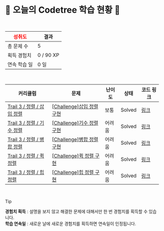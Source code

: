 # 🌲 오늘의 Codetree 학습 현황 🌲

<br />

| <span style="color:red;display:block;text-align:center;"> **성취도**</span> | 결과 |
|---|---|
| 총 문제 수 | 5 |
| 획득 경험치 | 0 / 90 XP |
| 연속 학습 일 | 0 일 |

<br />

|커리큘럼|문제|난이도|상태|코드 링크|
|---|---|---|---|---|
|[Trail 3 / 정렬 / 삽입 정렬](https://www.codetree.ai/trail-info/novice-high/)|[[Challenge]삽입 정렬 구현](https://www.codetree.ai/trails/complete/curated-cards/challenge-implement-insertion-sort/)|보통|Solved|[링크](https://github.com/realp0tato/codtreee_study/blob/main/250421/%EC%82%BD%EC%9E%85%20%EC%A0%95%EB%A0%AC%20%EA%B5%AC%ED%98%84/implement-insertion-sort.cpp)|
|[Trail 3 / 정렬 / 기수 정렬](https://www.codetree.ai/trail-info/novice-high/)|[[Challenge]기수 정렬 구현](https://www.codetree.ai/trails/complete/curated-cards/challenge-implement-radix-sort/)|어려움|Solved|[링크](https://github.com/realp0tato/codtreee_study/blob/main/250421/%EA%B8%B0%EC%88%98%20%EC%A0%95%EB%A0%AC%20%EA%B5%AC%ED%98%84/implement-radix-sort.cpp)|
|[Trail 3 / 정렬 / 병합 정렬](https://www.codetree.ai/trail-info/novice-high/)|[[Challenge]병합 정렬 구현](https://www.codetree.ai/trails/complete/curated-cards/challenge-implement-merge-sort/)|어려움|Solved|[링크](https://github.com/realp0tato/codtreee_study/blob/main/250421/%EB%B3%91%ED%95%A9%20%EC%A0%95%EB%A0%AC%20%EA%B5%AC%ED%98%84/implement-merge-sort.cpp)|
|[Trail 3 / 정렬 / 퀵 정렬](https://www.codetree.ai/trail-info/novice-high/)|[[Challenge]퀵 정렬 구현](https://www.codetree.ai/trails/complete/curated-cards/challenge-implement-quick-sort/)|어려움|Solved|[링크](https://github.com/realp0tato/codtreee_study/blob/main/250421/%ED%80%B5%20%EC%A0%95%EB%A0%AC%20%EA%B5%AC%ED%98%84/implement-quick-sort.cpp)|
|[Trail 3 / 정렬 / 힙 정렬](https://www.codetree.ai/trail-info/novice-high/)|[[Challenge]힙 정렬 구현](https://www.codetree.ai/trails/complete/curated-cards/challenge-implement-heap-sort/)|어려움|Solved|[링크](https://github.com/realp0tato/codtreee_study/blob/main/250421/%ED%9E%99%20%EC%A0%95%EB%A0%AC%20%EA%B5%AC%ED%98%84/implement-heap-sort.cpp)|


<br />

> [!TIP]
> **경험치 획득** : 설명을 보지 않고 해결한 문제에 대해서만 한 번 경험치를 획득할 수 있습니다.  
> **학습 연속일** : 새로운 날에 새로운 경험치를 획득하면 연속일이 인정됩니다.

